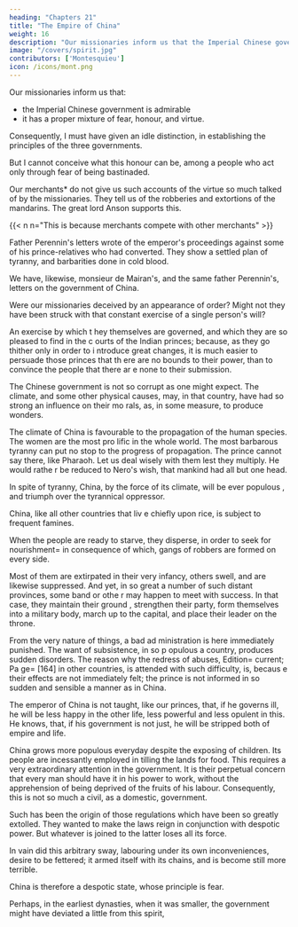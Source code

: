 ```yaml
---
heading: "Chapters 21"
title: "The Empire of China"
weight: 16
description: "Our missionaries inform us that the Imperial Chinese government is admirable"
image: "/covers/spirit.jpg"
contributors: ['Montesquieu']
icon: /icons/mont.png
---
```



<!-- BEFORE I conclude this book, I shall ans wer an objection that may be made to the foregoing doctrine.
 -->

Our missionaries inform us that:
- the Imperial Chinese government is admirable
- it has a proper mixture of fear, honour, and virtue.

Consequently, I must have given an idle distinction, in establishing the principles of the three governments.

But I cannot conceive what this honour can be, among a people who act only through fear of being bastinaded.

Our merchants* do not give us such accounts of the virtue so much talked of by the missionaries. They tell us of the robberies and extortions of the mandarins. The great lord Anson supports this.

{{< n n="This is because merchants compete with other merchants" >}}


Father Perennin's letters wrote of the emperor's proceedings against some of his prince-relatives who had converted. They show <!--  blood, who had incurred his displeasure by their conversion, plainly shew us --> a settled plan of tyranny, and barbarities done in <!-- committed by rule, that is, in --> cold blood.

We have, likewise, monsieur de Mairan's, and the same father Perennin's, letters on the government of China. <!-- I find,  therefore, that, after a few proper questions and answers, the whole myster y is unfolded. -->

Were our missionaries deceived by an appearance of order? Might not they have been struck with that constant exercise of a single person's will? 

An exercise by which t hey themselves are governed, and which they are so pleased to find in the c ourts of the Indian princes; because, as they go thither only in order to i ntroduce great changes, it is much easier to persuade those princes that th ere are no bounds to their power, than to convince the people that there ar e none to their submission.

<!-- In fine, there is frequently some kind o f truth even in errors themselves. It may be owing to particular, and perha ps very extraordinary, circumstances, that --> 

The Chinese government is not so corrupt as one might expect. The climate, and some other physical causes, may, in that country, have had so strong an influence on their mo rals, as, in some measure, to produce wonders.

The climate of China is favourable to the propagation of the human species. The women are the most pro lific in the whole world. The most barbarous tyranny can put no stop to the progress of propagation. The prince cannot say there, like Pharaoh. Let us deal wisely with them lest they multiply. He would rathe r be reduced to Nero's wish, that mankind had all but one head. 

In spite of tyranny, China, by the force of its climate, will be ever populous , and triumph over the tyrannical oppressor.

China, like all other countries that liv e chiefly upon rice, is subject to frequent famines. 

When the people are ready to starve, they disperse, in order to seek for nourishment= in consequence of which, gangs of robbers are formed on every side. 

Most of them are extirpated in their very infancy, others swell, and are likewise suppressed. And yet, in so great a number of such distant provinces, some band or othe r may happen to meet with success. In that case, they maintain their ground , strengthen their party, form themselves into a military body, march up to the capital, and place their leader on the throne.

From the very nature of things, a bad ad ministration is here immediately punished. The want of subsistence, in so p opulous a country, produces sudden disorders. The reason why the redress of abuses, Edition= current; Pa ge= [164] in other countries, is attended with such difficulty, is, becaus e their effects are not immediately felt; the prince is not informed in so  sudden and sensible a manner as in China.

The emperor of China is not taught, like our princes, that, if he governs ill, he will be less happy in the other life, less powerful and less opulent in this. He knows, that, if his government is not just, he will be stripped both of empire and life.

China grows more populous everyday despite the exposing of children. Its people are  incessantly employed in tilling the lands for food. This requires a very extraordinary attention in the government. It is their perpetual concern that every man should have it in his power to work, without the apprehension of being deprived of the fruits of his labour. Consequently, this is not so much a civil, as a domestic, government.

Such has been the origin of those regulations which have been so greatly extolled. They wanted to make the laws reign in conjunction with despotic power. But whatever is joined to the latter loses all its force. 

In vain did this arbitrary sway, labouring under its  own inconveniences, desire to be fettered; it armed itself with its chains, and is become still more terrible.

China is therefore a despotic state, whose principle is fear. 

Perhaps, in the earliest dynasties, when it was smaller, the government might have deviated a little from this spirit, 